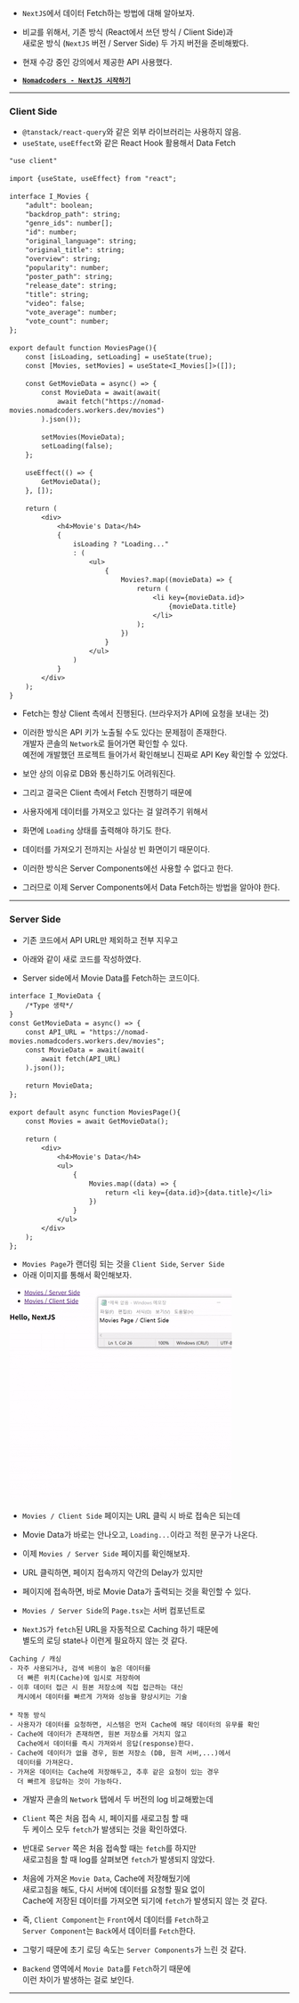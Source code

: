 
- `NextJS`에서 데이터 Fetch하는 방법에 대해 알아보자.
- 비교를 위해서, 기존 방식 (React에서 쓰던 방식 / Client Side)과 <br/>
	새로운 방식 (`NextJS` 버전 / Server Side) 두 가지 버전을 준비해봤다.

- 현재 수강 중인 강의에서 제공한 API 사용했다. <br/>
- **[`Nomadcoders - NextJS 시작하기`](https://nomadcoders.co/nextjs-for-beginners)**

---

### Client Side

- `@tanstack/react-query`와 같은 외부 라이브러리는 사용하지 않음.
- `useState`, `useEffect`와 같은 React Hook 활용해서 Data Fetch

``` tsx
"use client"

import {useState, useEffect} from "react";

interface I_Movies {
	"adult": boolean;
	"backdrop_path": string;
	"genre_ids": number[];
	"id": number;
	"original_language": string;
	"original_title": string;
	"overview": string;
	"popularity": number;
	"poster_path": string;
	"release_date": string;
	"title": string;
	"video": false;
	"vote_average": number;
	"vote_count": number;
};

export default function MoviesPage(){
	const [isLoading, setLoading] = useState(true);
	const [Movies, setMovies] = useState<I_Movies[]>([]);
	
	const GetMovieData = async() => {
		const MovieData = await(await(
			await fetch("https://nomad-movies.nomadcoders.workers.dev/movies")
		).json());
		
		setMovies(MovieData);
		setLoading(false);
	};
	
	useEffect(() => {
		GetMovieData();
	}, []);
	
	return (
		<div>
			<h4>Movie's Data</h4>
			{
				isLoading ? "Loading..."
				: (
					<ul>
						{
							Movies?.map((movieData) => {
								return (
									<li key={movieData.id}>
										{movieData.title}
									</li>
								);
							})
						}
					</ul>
				)
			}
		</div>
	);
}
```

- Fetch는 항상 Client 측에서 진행된다. (브라우저가 API에 요청을 보내는 것)
- 이러한 방식은 API 키가 노출될 수도 있다는 문제점이 존재한다. <br/>
	개발자 콘솔의 `Network`로 들어가면 확인할 수 있다. <br/>
	예전에 개발했던 프로젝트 들어가서 확인해보니 진짜로 API Key 확인할 수 있었다.

- 보안 상의 이유로 DB와 통신하기도 어려워진다.

- 그리고 결국은 Client 측에서 Fetch 진행하기 때문에
- 사용자에게 데이터를 가져오고 있다는 걸 알려주기 위해서
- 화면에 `Loading` 상태를 출력해야 하기도 한다.

- 데이터를 가져오기 전까지는 사실상 빈 화면이기 때문이다.
- 이러한 방식은 Server Components에선 사용할 수 없다고 한다.

- 그러므로 이제 Server Components에서 Data Fetch하는 방법을 알아야 한다.

---

### Server Side

- 기존 코드에서 API URL만 제외하고 전부 지우고
- 아래와 같이 새로 코드를 작성하였다.

- Server side에서 Movie Data를 Fetch하는 코드이다.

``` tsx
interface I_MovieData {
	/*Type 생략*/
}
const GetMovieData = async() => {
	const API_URL = "https://nomad-movies.nomadcoders.workers.dev/movies";
	const MovieData = await(await(
		await fetch(API_URL)
	).json());
	
	return MovieData;
};

export default async function MoviesPage(){
	const Movies = await GetMovieData();
	
	return (
		<div>
			<h4>Movie's Data</h4>
			<ul>
				{
					Movies.map((data) => {
						return <li key={data.id}>{data.title}</li>
					})
				}
			</ul>
		</div>
	);
};
```

- `Movies Page`가 랜더링 되는 것을 `Client Side`, `Server Side`
- 아래 이미지를 통해서 확인해보자.

<img src="refImgs/Data_Fetchs/moviesPage.gif"/>

- `Movies / Client Side` 페이지는 URL 클릭 시 바로 접속은 되는데
- Movie Data가 바로는 안나오고, `Loading...`이라고 적힌 문구가 나온다.

- 이제 `Movies / Server Side` 페이지를 확인해보자.
- URL 클릭하면, 페이지 접속까지 약간의 Delay가 있지만
- 페이지에 접속하면, 바로 Movie Data가 출력되는 것을 확인할 수 있다.

- `Movies / Server Side`의 `Page.tsx`는 서버 컴포넌트로
- `NextJS`가 `fetch`된 URL을 자동적으로 Caching 하기 때문에 <br/>
	별도의 로딩 state나 이런게 필요하지 않는 것 같다.

``` plainText
Caching / 캐싱
- 자주 사용되거나, 검색 비용이 높은 데이터를 
  더 빠른 위치(Cache)에 임시로 저장하여
- 이후 데이터 접근 시 원본 저장소에 직접 접근하는 대신
  캐시에서 데이터를 빠르게 가져와 성능을 향상시키는 기술

* 작동 방식
- 사용자가 데이터를 요청하면, 시스템은 먼저 Cache에 해당 데이터의 유무를 확인
- Cache에 데이터가 존재하면, 원본 저장소를 거치지 않고
  Cache에서 데이터를 즉시 가져와서 응답(response)한다.
- Cache에 데이터가 없을 경우, 원본 저장소 (DB, 원격 서버,...)에서
  데이터를 가져온다.
- 가져온 데이터는 Cache에 저장해두고, 추후 같은 요청이 있는 경우
  더 빠르게 응답하는 것이 가능하다.
```

- 개발자 콘솔의 `Network` 탭에서 두 버전의 log 비교해봤는데

- `Client` 쪽은 처음 접속 시, 페이지를 새로고침 할 때 <br/>
	두 케이스 모두 `fetch`가 발생되는 것을 확인하였다.

- 반대로 `Server` 쪽은 처음 접속할 때는 `fetch`를 하지만 <br/>
	새로고침을 할 때 log를 살펴보면 `fetch`가 발생되지 않았다.

- 처음에 가져온 `Movie Data`, Cache에 저장해뒀기에 <br/>
	새로고침을 해도, 다시 서버에 데이터를 요청할 필요 없이 <br/>
	Cache에 저장된 데이터를 가져오면 되기에 `fetch`가 발생되지 않는 것 같다.

- 즉, `Client Component`는 `Front`에서 데이터를 `Fetch`하고 <br/>
	`Server Component`는 `Back`에서 데이터를 `Fetch`한다.

- 그렇기 때문에 초기 로딩 속도는 `Server Components`가 느린 것 같다.
- `Backend` 영역에서 `Movie Data`를 `Fetch`하기 때문에 <br/>
	이런 차이가 발생하는 걸로 보인다.

---

